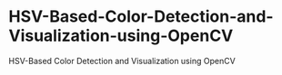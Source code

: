 # HSV-Based-Color-Detection-and-Visualization-using-OpenCV
HSV-Based Color Detection and Visualization using OpenCV

